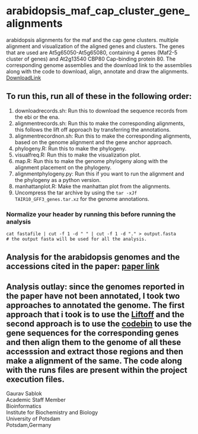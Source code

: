# arabidopsis_maf_cap_cluster_gene_alignments
arabidopsis alignments for the maf and the cap gene clusters. multiple alignment and visualization of the aligned genes and clusters. The genes that are used are At5g65050-At5g65080, containing 4 genes (Maf2-5 cluster of genes) and At2g13540 CBP80 Cap-binding protein 80. The corresponding genome assemblies and the download link to the assemblies along with the code to download, align, annotate and draw the alignments. [DownloadLink](https://www.ebi.ac.uk/ena/browser/api/fasta/OX291455.1?download=true)

## To run this, run all of these in the following order: 
1. downloadrecords.sh: Run this to download the sequence records from the ebi or the ena.
2. alignmentrecords.sh: Run this to make the corresponding alignments, this follows the lift off approach by transferring the annotations.
3. alignmentrecordnon.sh: Run this to make the corresponding alignments, based on the genome alignment and the gene anchor approach.
4. phylogeny.R: Run this to make the phylogeny.
5. visualfreq.R: Run this to make the visualization plot.
6. map.R: Run this to make the genome phylogeny along with the alignment placement on the phylogeny.
7. alignmentphylogeny.py: Run this if you want to run the alignment and the phylogeny as a python version.
8. manhattanplot.R: Make the manhattan plot from the alignments.
9. Uncompress the tar archive by using the ``` tar -xJf TAIR10_GFF3_genes.tar.xz ``` for the genome annotations.

### Normalize your header by running this before running the analysis
```
cat fastafile | cut -f 1 -d " " | cut -f 1 -d "." > output.fasta
# the output fasta will be used for all the analysis. 
```

## Analysis for the arabidopsis genomes and the accessions cited in the paper: [paper link](https://www.nature.com/articles/s41586-023-06062-z#data-availability)

## Analysis outlay: since the genomes reported in the paper have not been annotated, I took two approaches to annotated the genome. The first approach that i took is to use the [Liftoff](https://github.com/sablokgaurav/Liftoff) and the second approach is to use the [codebin](https://github.com/lastz/lastz) to use the gene sequences for the corresponding genes and then align them to the genome of all these accesssion and extract those regions and then make a alignment of the same. The code along with the runs files are present within the project execution files. 

Gaurav Sablok \
Academic Staff Member \
Bioinformatics \
Institute for Biochemistry and Biology \
University of Potsdam \
Potsdam,Germany 

